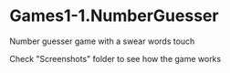 # Games1-1.NumberGuesser
Number guesser game with a swear words touch

Check "Screenshots" folder to see how the game works
